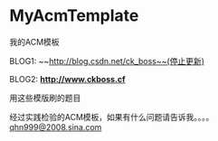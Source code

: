 MyAcmTemplate
=============

我的ACM模板

BLOG1: ~~http://blog.csdn.net/ck_boss~~(停止更新)

BLOG2: **http://www.ckboss.cf**

用这些模版刷的题目

经过实践检验的ACM模板，如果有什么问题请告诉我。。。。
qhn999@2008.sina.com

